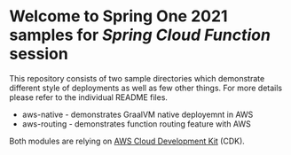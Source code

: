 # Welcome to Spring One 2021 samples for _Spring Cloud Function_ session 

This repository consists of two sample directories which demonstrate different style of deployments as well as few other things.
For more details please refer to the individual README files.

* aws-native - demonstrates GraalVM native deployemnt in AWS
* aws-routing - demonstrates function routing feature with AWS

Both modules are relying on [AWS Cloud Development Kit](https://aws.amazon.com/cdk/?nc1=h_ls) (CDK).